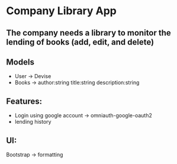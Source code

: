 # Company Library App

## The company needs a library to monitor the lending of books (add, edit, and delete)

## Models
- User -> Devise
- Books -> author:string title:string description:string

## Features:
- Login using google account -> omniauth-google-oauth2
- lending history


## UI:
Bootstrap -> formatting